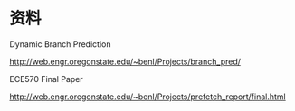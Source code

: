 # 资料

Dynamic Branch Prediction

http://web.engr.oregonstate.edu/~benl/Projects/branch_pred/

ECE570 Final Paper

http://web.engr.oregonstate.edu/~benl/Projects/prefetch_report/final.html